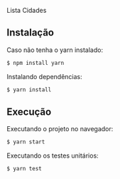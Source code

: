 Lista Cidades

## Instalação

Caso não tenha o yarn instalado:

```bash
$ npm install yarn
```

Instalando dependências:

```bash
$ yarn install
```

## Execução

Executando o projeto no navegador:

```bash
$ yarn start
```

Executando os testes unitários:

```bash
$ yarn test
```
